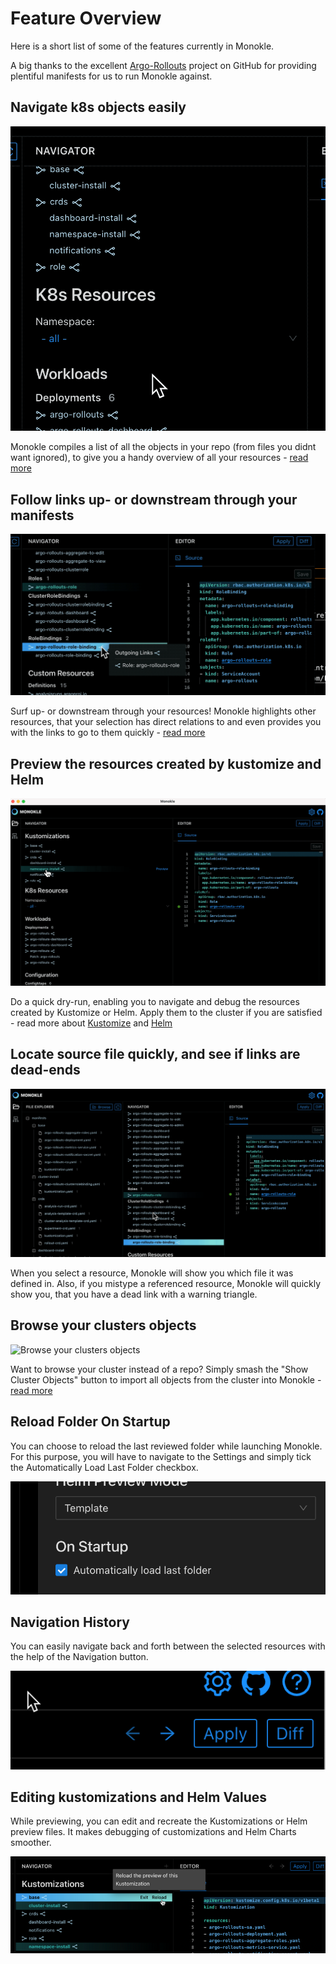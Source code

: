 # Feature Overview

Here is a short list of some of the features currently in Monokle.

A big thanks to the excellent [Argo-Rollouts](https://github.com/argoproj/argo-rollouts/) project on GitHub for
providing plentiful manifests for us to run Monokle against.

## Navigate k8s objects easily

![Navigate k8s objects easily](img/navigator.gif)

Monokle compiles a list of all the objects in your repo (from files you didnt want ignored), to give you a handy
overview of all your resources - [read more](resource-navigation.md)

## Follow links up- or downstream through your manifests

![Follow links up or downstream through your manifests](img/upstream-downstream.gif)

Surf up- or downstream through your resources! Monokle highlights other resources, that your selection has direct
relations to and even provides you with the links to go to them quickly - [read more](resource-navigation.md)

## Preview the resources created by kustomize and Helm

![Preview the resources created by Kustomize or Helm](img/kustomization.gif)

Do a quick dry-run, enabling you to navigate and debug the resources created by Kustomize or Helm. Apply them to
the cluster if you are satisfied - read more about [Kustomize](kustomize.md) and [Helm](helm.md)

## Locate source file quickly, and see if links are dead-ends

![Locate source file quickly, and see if links are dead-ends](img/find-file-and-dead-links.gif)

When you select a resource, Monokle will show you which file it was defined in. Also, if you mistype a referenced
resource, Monokle will quickly show you, that you have a dead link with a warning triangle.

## Browse your clusters objects

![Browse your clusters objects](img/cluster-objects.gif)

Want to browse your cluster instead of a repo? Simply smash the "Show Cluster Objects" button to import all objects from
the cluster into Monokle - [read more](cluster-integration.md)


## Reload Folder On Startup

You can choose to reload the last reviewed folder while launching Monokle. For this purpose, you will have to navigate to the Settings and simply tick the Automatically Load Last Folder checkbox.

![Reload](img/reload.png)

## Navigation History

You can easily navigate back and forth between the selected resources with the help of the Navigation button.


![Navigation History](img/navigate-history.png)

## Editing kustomizations and Helm Values

While previewing, you can edit and recreate the Kustomizations or Helm preview files. It makes debugging of customizations and Helm Charts smoother.

![Editing kustomizations and Helm Values](img/edit-preview.png)